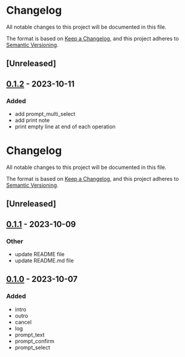 # Changelog
All notable changes to this project will be documented in this file.

The format is based on [Keep a Changelog](https://keepachangelog.com/en/1.0.0/),
and this project adheres to [Semantic Versioning](https://semver.org/spec/v2.0.0.html).

## [Unreleased]

## [0.1.2](https://github.com/probaku1234/cli_prompt_rs/compare/v0.1.1...v0.1.2) - 2023-10-11

### Added
- add prompt_multi_select
- add print note
- print empty line at end of each operation
# Changelog
All notable changes to this project will be documented in this file.

The format is based on [Keep a Changelog](https://keepachangelog.com/en/1.0.0/),
and this project adheres to [Semantic Versioning](https://semver.org/spec/v2.0.0.html).

## [Unreleased]

## [0.1.1](https://github.com/probaku1234/cli_prompt_rs/compare/v0.1.0...v0.1.1) - 2023-10-09

### Other
- update README file
- update README.md file

## [0.1.0](https://github.com/probaku1234/cli_prompt_rs/releases/tag/v0.1.0) - 2023-10-07

### Added
- intro
- outro
- cancel
- log
- prompt_text
- prompt_confirm
- prompt_select
